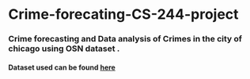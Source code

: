 # Crime-forecating-CS-244-project 

### Crime forecasting and Data analysis of Crimes in the city of chicago using OSN dataset .
#### Dataset used can be found [here](https://drive.google.com/open?id=1iOng71JRB9ZYIjFrlaNGPqcfyIVva7js)

